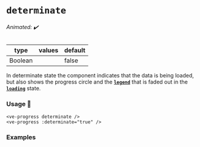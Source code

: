 # `determinate`

###### Animated: ✔️

| type      | values | default |
| --------- | ------ | ------- |
| Boolean   |        | false   |

In determinate state the component indicates that the data is being loaded, but also shows the progress circle and the
**[`legend`](./legend.md)** that is faded out in the **[`loading`](./loading.md)** state.

### Usage 📜

```vue
<ve-progress determinate />
<ve-progress :determinate="true" />
```

### Examples

<example-container preselectedState="Determinate">
<template #default="{ loading, slider, noData, determinate }">
<v-e-p class="mr-2" :size="160" :progress="slider" :loading="loading" :no-data="noData" :determinate="determinate"></v-e-p>
</template>
<template #code="{ determinate, progress }">
<CodeGroup>
<CodeGroupItem >

```vue:no-v-pre
<template>
  <ve-progress :progress="{{ progress }}" :determinate="{{ determinate }}"/>
</template>
```

</CodeGroupItem>
</CodeGroup>
</template>
</example-container>

